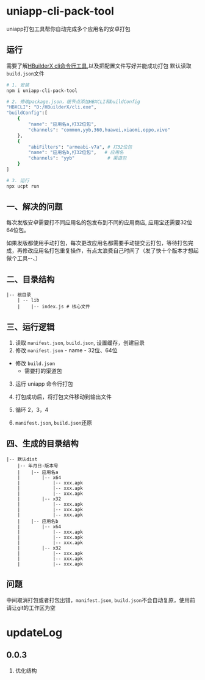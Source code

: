 # uniapp-cli-pack-tool
uniapp打包工具帮你自动完成多个应用名的安卓打包


## 运行
需要了解[HBuilderX cli命令行工具](https://hx.dcloud.net.cn/cli/pack?id=config),以及把配置文件写好并能成功打包
默认读取`build.json`文件

```sh
# 1. 安装
npm i uniapp-cli-pack-tool

# 2. 修改package.json，根节点添加HBXCLI和buildConfig
"HBXCLI": "D:/HBuilderX/cli.exe",
"buildConfig":[
    {
        "name": "应用名a,打32位包",
        "channels": "common,yyb,360,huawei,xiaomi,oppo,vivo"
    },
    {
        "abiFilters": "armeabi-v7a", # 打32位包
        "name": "应用名b,打32位包",   # 应用名
        "channels": "yyb"            # 渠道包
    }
]

# 3. 运行
npx ucpt run
```


## 一、解决的问题
每次发版安卓需要打不同应用名的包发布到不同的应用商店, 应用宝还需要32位64位包。

如果发版都使用手动打包，每次更改应用名都需要手动提交云打包，等待打包完成，再修改应用名打包重复操作，有点太浪费自己时间了（发了快十个版本才想起做个工具--、）


## 二、目录结构

```
|-- 根目录
    | -- lib
    |    |-- index.js # 核心文件
```


## 三、运行逻辑

1. 读取 `manifest.json`, `build.json`, 设置缓存，创建目录
2. 修改 `manifest.json`
        - name
        - 32位、64位

- 修改 `build.json`
    - 需要打的渠道包

3. 运行 uniapp 命令行打包

4. 打包成功后，将打包文件移动到输出文件

5. 循环 2，3，4

6. `manifest.json`, `build.json`还原

## 四、生成的目录结构

```
|-- 默认dist
    |-- 年月日-版本号
    |    |-- 应用名a
    |        |-- x64
    |            |-- xxx.apk
    |            |-- xxx.apk
    |            |-- xxx.apk
    |        |-- x32
    |            |-- xxx.apk
    |            |-- xxx.apk
    |            |-- xxx.apk
    |    |-- 应用名b
    |        |-- x64
    |            |-- xxx.apk
    |            |-- xxx.apk
    |            |-- xxx.apk
    |        |-- x32
    |            |-- xxx.apk
    |            |-- xxx.apk
    |            |-- xxx.apk
```



## 问题
中间取消打包或者打包出错，`manifest.json`, `build.json`不会自动复原，使用前请让git的工作区为空


# updateLog
## 0.0.3
1. 优化结构